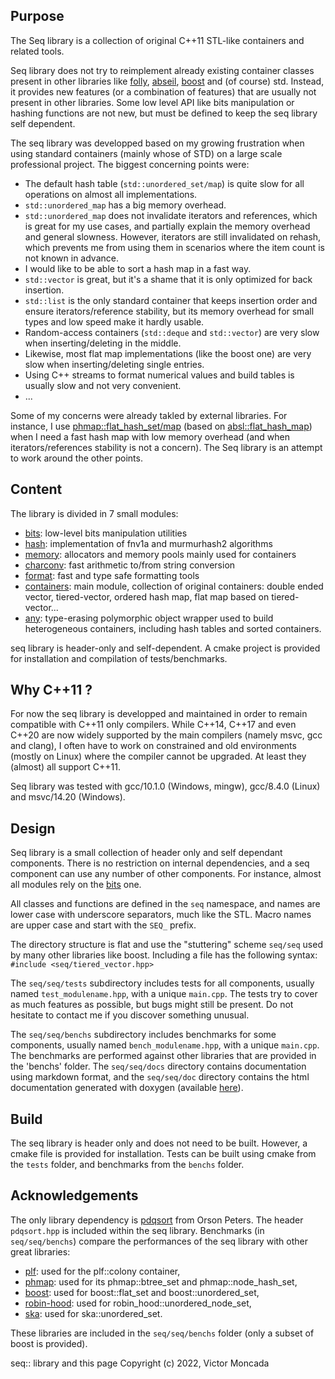 
Purpose
-------

The Seq library is a collection of original C++11 STL-like containers and related tools.

Seq library does not try to reimplement already existing container classes present in other libraries like <a href="https://github.com/facebook/folly">folly</a>, <a href="https://abseil.io/">abseil</a>, <a href="https://www.boost.org/">boost</a> and (of course) std. Instead, it provides new features (or a combination of features) that are usually not present in other libraries. Some low level API like bits manipulation or hashing functions are not new, but must be defined to keep the seq library self dependent.

The seq library was developped based on my growing frustration when using standard containers (mainly whose of STD) on a large scale professional project. The biggest concerning points were:

-	The default hash table (`std::unordered_set/map`) is quite slow for all operations on almost all implementations.
-	`std::unordered_map` has a big memory overhead.
-	`std::unordered_map` does not invalidate iterators and references, which is great for my use cases, and partially explain the memory overhead and general slowness. However,
		iterators are still invalidated on rehash, which prevents me from using them in scenarios where the item count is not known in advance.
-	I would like to be able to sort a hash map in a fast way.
-	`std::vector` is great, but it's a shame that it is only optimized for back insertion.
-	`std::list` is the only standard container that keeps insertion order and ensure iterators/reference stability, but its memory overhead for small types and low speed make it hardly usable.
-	Random-access containers (`std::deque` and `std::vector`) are very slow when inserting/deleting in the middle.
-	Likewise, most flat map implementations (like the boost one) are very slow when inserting/deleting single entries.
-	Using C++ streams to format numerical values and build tables is usually slow and not very convenient.
-	...

Some of my concerns were already takled by external libraries. For instance, I use <a href="https://github.com/greg7mdp/parallel-hashmap">phmap::flat_hash_set/map</a> (based on <a href="https://github.com/abseil/abseil-cpp">absl::flat_hash_map</a>) when I need a fast hash map with low memory overhead (and when iterators/references stability is not a concern). The Seq library is an attempt to work around the other points.

Content
-------

The library is divided in 7 small modules:
-	[bits](docs/bits.md): low-level bits manipulation utilities
-	[hash](docs/hash.md): implementation of fnv1a and murmurhash2 algorithms
-	[memory](docs/memory.md): allocators and memory pools mainly used for containers
-	[charconv](docs/charconv.md): fast arithmetic to/from string conversion
-	[format](docs/format.md): fast and type safe formatting tools
-	[containers](docs/containers.md): main module, collection of original containers: double ended vector, tiered-vector, ordered hash map, flat map based on tiered-vector...
-	[any](docs/any.md): type-erasing polymorphic object wrapper used to build heterogeneous containers, including hash tables and sorted containers.

seq library is header-only and self-dependent. A cmake project is provided for installation and compilation of tests/benchmarks.

Why C++11 ?
-----------

For now the seq library is developped and maintained in order to remain compatible with C++11 only compilers.
While C++14, C++17 and even C++20 are now widely supported by the main compilers (namely msvc, gcc and clang), I often have to work on constrained and old environments (mostly on Linux) where the compiler cannot be upgraded. At least they (almost) all support C++11.

Seq library was tested with gcc/10.1.0 (Windows, mingw), gcc/8.4.0 (Linux) and msvc/14.20 (Windows).

Design
------

Seq library is a small collection of header only and self dependant components. There is no restriction on internal dependencies, and a seq component can use any number of other components.
For instance, almost all modules rely on the [bits](docs/bits.md) one.

All classes and functions are defined in the `seq` namespace, and names are lower case with underscore separators, much like the STL.
Macro names are upper case and start with the `SEQ_` prefix.

The directory structure is flat and use the "stuttering" scheme `seq/seq` used by many other libraries like boost.
Including a file has the following syntax: `#include <seq/tiered_vector.hpp>`

The `seq/seq/tests` subdirectory includes tests for all components, usually named `test_modulename.hpp`, with a unique `main.cpp`. The tests try to cover as much features as possible, but bugs might still be present. Do not hesitate to contact me if you discover something unusual.

The `seq/seq/benchs` subdirectory includes benchmarks for some components, usually named `bench_modulename.hpp`, with a unique `main.cpp`. The benchmarks are performed against other libraries that are provided in the 'benchs' folder.
The `seq/seq/docs` directory contains documentation using markdown format, and the `seq/seq/doc` directory contains the html documentation generated with doxygen (available <a href="https://raw.githack.com/Thermadiag/seq/master/doc/html/index.html">here</a>).

Build
-----

The seq library is header only and does not need to be built. However, a cmake file is provided for installation.
Tests can be built using cmake from the `tests` folder, and benchmarks from the `benchs` folder.

Acknowledgements
----------------

The only library dependency is <a href="https://github.com/orlp/pdqsort">pdqsort</a> from Orson Peters. The header `pdqsort.hpp` is included within the seq library.
Benchmarks (in `seq/seq/benchs`) compare the performances of the seq library with other great libraries:
-	<a href="https://plflib.org/">plf</a>: used for the plf::colony container,
-	<a href="https://github.com/greg7mdp/parallel-hashmap">phmap</a>: used for its phmap::btree_set and phmap::node_hash_set,
-	<a href="https://www.boost.org/">boost</a>: used for boost::flat_set and boost::unordered_set,
-	<a href="https://github.com/martinus/robin-hood-hashing">robin-hood</a>: used for robin_hood::unordered_node_set,
-	<a href="https://github.com/skarupke/flat_hash_map">ska</a>: used for ska::unordered_set.

These libraries are included in the `seq/seq/benchs` folder (only a subset of boost is provided).


seq:: library and this page Copyright (c) 2022, Victor Moncada
